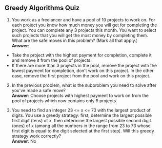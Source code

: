 ## Greedy Algorithms Quiz ##

1. You work as a freelancer and have a pool of 10 projects to work on. For each project you know how much money you will get for completing the project. You can complete any 3 projects this month. You want to select such projects that you will get the most money by completing them. What are the safe moves in this problem? (Mark all that apply.)  
**Answer**:
* Take the project with the highest payment for completion, complete it and remove it from the pool of projects.
* If there are more than 3 projects in the pool, remove the project with the lowest payment for completion, don't work on this project. In the other case, remove the first project from the pool and work on this project.

2. In the previous problem, what is the subproblem you need to solve after you've made a safe move?  
**Answer**: Choose projects with highest payment to work on from the pool of projects which now contains only 9 projects.

3. You need to find an integer 23 <= x <= 73 with the largest product of digits. You use a greedy strategy: first, determine the largest possible first digit (tens) of x, then determine the largest possible second digit (ones) of x (among all the numbers in the range from 23 to 73 whose first digit is equal to the digit selected at the first step). Will this greedy strategy work correctly?  
**Answer**: No
